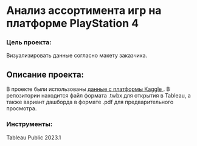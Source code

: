 # Анализ ассортимента игр на платформе PlayStation 4

### Цель проекта:

Визуализировать данные согласно макету заказчика.

## Описание проекта:

В проекте были использованы [данные с платформы Kaggle ](https://www.kaggle.com/datasets/shivamb/all-playstation-4-games).
В репозитории находится файл формата .twbx для открытия в Tableau, а также вариант дашборда в формате .pdf для предварительного просмотра.


### Инструменты:

Tableau Public 2023.1
